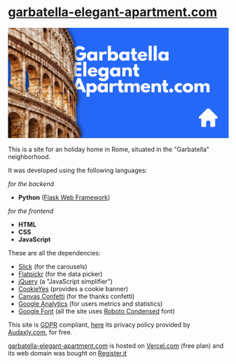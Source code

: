# [garbatella-elegant-apartment.com](https://www.garbatella-elegant-apartment.com/)

[![Thumbnail](./thumbnail.png)](https://www.garbatella-elegant-apartment.com/)

This is a site for an holiday home in Rome, situated in the "Garbatella" neighborhood.

It was developed using the following languages:

*for the backend*

- **Python** ([Flask Web Framework](https://flask.palletsprojects.com/en/3.0.x/))

*for the frontend*

- **HTML**
- **CSS**
- **JavaScript**

These are all the dependencies:

- [Slick](https://kenwheeler.github.io/slick/) (for the carousels)
- [Flatpickr](https://flatpickr.js.org/) (for the data picker)
- [jQuery](https://jquery.com/) (a "JavaScript simplifier")
- [CookieYes](https://www.cookieyes.com/) (provides a cookie banner)
- [Canvas Confetti](https://github.com/catdad/canvas-confetti) (for the thanks confetti)
- [Google Analytics](https://marketingplatform.google.com/intl/it/about/analytics/) (for users metrics and statistics)
- [Google Font](https://fonts.google.com/) (all the site uses [Roboto Condensed](https://fonts.google.com/specimen/Roboto+Condensed?query=roboto+conde) font)

This site is [GDPR](https://en.wikipedia.org/wiki/General_Data_Protection_Regulation) compliant, [here](https://audaxly.com/privacy-policy?code=ln3hbi9fqw5k6r) its privacy policy provided by [Audaxly.com](https://audaxly.com/), for free.

[garbatella-elegant-apartment.com](https://www.garbatella-elegant-apartment.com/) is hosted on [Vercel.com](https://vercel.com/) (free plan) and its web domain was bought on [Register.it](https://www.register.it/)
